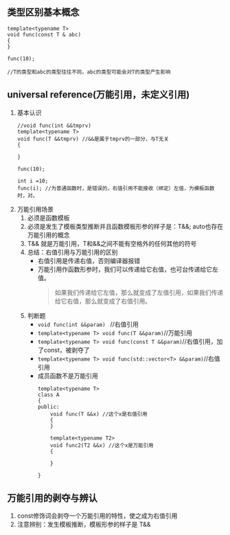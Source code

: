 ## 类型区别基本概念
```
template<typename T>
void func(const T & abc)
{
}

func(10);

//T的类型和abc的类型往往不同，abc的类型可能会对T的类型产生影响
```

## universal reference(万能引用，未定义引用)
1. 基本认识
   ```
   //void func(int &&tmprv)
   template<typename T>
   void func(T &&tmprv) //&&是属于tmprv的一部分，与T无关
   {

   }

   func(10);

   int i =10;
   func(i); //为普通函数时，是错误的，右值引用不能接收（绑定）左值，为模板函数时，对。
   ```
2. 万能引用场景
   1. 必须是函数模板
   2. 必须是发生了模板类型推断并且函数模板形参的样子是：T&&;  auto也存在万能引用的概念
   3. T&& 就是万能引用，T和&&之间不能有空格外的任何其他的符号
   4. 总结：右值引用与万能引用的区别
      * 右值引用是传递右值，否则编译器报错
      * 万能引用作函数形参时，我们可以传递给它右值，也可台传递给它左值。
        >如果我们传递给它左值，那么就变成了左值引用，如果我们传递给它右值，那么就变成了右值引用。
   5. 判断题
      * ```void func(int &&param) ``` //右值引用
      * ```template<typename T> void func(T &&param)```//万能引用
      * ```template<typename T> void func(const T &&param)```//右值引用，加了const，被剥夺了
      * ```template<typename T> void func(std::vector<T> &&param)```//右值引用
      * 成员函数不是万能引用
        ```
        template<typename T>
        class A
        {
        public:
            void func(T &&x) //这个x是右值引用
            {
            }

            template<typename T2>
            void func2(T2 &&x) //这个x是万能引用
            {

            }

        }
        ```

## 万能引用的剥夺与辨认
1. const修饰词会剥夺一个万能引用的特性，使之成为右值引用
2. 注意辨别：发生模板推断，模板形参的样子是 T&&